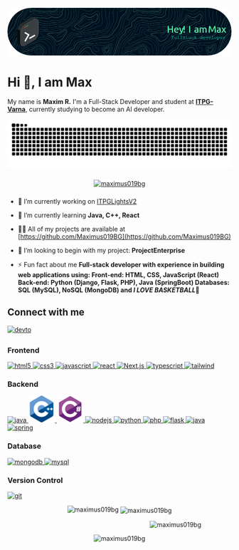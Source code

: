 ![Header](.github/github-header-image.png)

# **Hi 👋, I am Max**

My name is **Maxim R.** I'm a Full-Stack Developer and student at **[ITPG-Varna](https://itpg-varna.bg)**, currently studying to become an AI developer.

<img src="https://raw.githubusercontent.com/Maximus019BG/Maximus019BG/output/snake.svg" alt="Snake animation" />


###
<p align="center"> <a href="https://github.com/ryo-ma/github-profile-trophy"><img src="https://github-profile-trophy.vercel.app/?username=maximus019bg" alt="maximus019bg" /></a> </p>





###

- 🔭 I’m currently working on [ITPGLightsV2](https://github.com/Maximus019BG/ITPGLightsV2)

- 🌱 I’m currently learning **Java, C++, React**

- 👨‍💻 All of my projects are available at [https://github.com/Maximus019BG](https://github.com/Maximus019BG)

- 🤝 I’m looking to begin with my project: **ProjectEnterprise**

- ⚡ Fun fact about me **Full-stack developer with experience in building web applications using: Front-end: HTML, CSS, JavaScript (React) Back-end: Python (Django, Flask, PHP), Java (SpringBoot) Databases: SQL (MySQL), NoSQL (MongoDB) and ***I LOVE BASKETBALL***🏀**

## Connect with me  
<div align="left">
<a href="https://dev.to/maximus019bg" target="_blank">
<img src="https://img.shields.io/badge/dev.to-%2308090A.svg?&style=for-the-badge&logo=dev.to&logoColor=white" alt=devto style="margin-bottom: 5px; " width="150" height="45"/>
</a>
</div>  

<h3>Frontend</h3>
<p>

  <a href="https://developer.mozilla.org/en-US/docs/Web/HTML" target="_blank" rel="noopener noreferrer">
    <img src="https://skillicons.dev/icons?i=html" alt="html5" width="60" height="60"/>
  </a>
  <a href="https://developer.mozilla.org/en-US/docs/Web/CSS" target="_blank" rel="noopener noreferrer">
    <img src="https://skillicons.dev/icons?i=css" alt="css3" width="60" height="60" />
  </a>
  <a href="https://developer.mozilla.org/en-US/docs/Web/JavaScript" target="_blank" rel="noreferrer">
    <img src="https://skillicons.dev/icons?i=js" alt="javascript" width="60" height="60"/>
  </a>
  <a href="https://reactjs.org/" target="_blank" rel="noreferrer">
    <img src="https://skillicons.dev/icons?i=react" alt="react" width="60" height="60"/>
  </a>
   <a href="https://nextjs.org/" target="_blank" rel="noopener noreferrer">
    <img src="https://skillicons.dev/icons?i=nextjs" alt="Next.js" width="60" height="60" />
  </a>
  <a href="https://www.typescriptlang.org/" target="_blank" rel="noreferrer">
    <img src="https://skillicons.dev/icons?i=ts" alt="typescript" width="60" height="60"/>
  </a>
  <a href="https://tailwindcss.com/" target="_blank" rel="noreferrer">
    <img src="https://skillicons.dev/icons?i=tailwind" alt="tailwind" width="60" height="60"/>
  </a>
</p>

<h3>Backend</h3>
<p>
  
  <a href="https://www.java.com" target="_blank" rel="noreferrer">
    <img src="https://skillicons.dev/icons?i=java" alt="java" width="60" height="60"/>
  </a>
  <a href="https://www.w3schools.com/cpp/" target="_blank" rel="noreferrer">
    <img src="https://raw.githubusercontent.com/devicons/devicon/master/icons/cplusplus/cplusplus-original.svg" alt="cplusplus" width="60" height="60"/>
  </a>
  <a href="https://www.w3schools.com/cs/" target="_blank" rel="noreferrer">
    <img src="https://raw.githubusercontent.com/devicons/devicon/master/icons/csharp/csharp-original.svg" alt="csharp" width="60" height="60"/>
  </a>
  <a href="https://nodejs.org" target="_blank" rel="noreferrer">
    <img src="https://skillicons.dev/icons?i=nodejs" alt="nodejs" width="60" height="60"/>
  </a>
  <a href="https://www.python.org" target="_blank" rel="noreferrer">
    <img src="https://skillicons.dev/icons?i=python" alt="python" width="60" height="60"/>
  </a>
  <a href="https://www.php.net" target="_blank" rel="noreferrer">
    <img src="https://skillicons.dev/icons?i=php" alt="php" width="60" height="60"/>
  </a>
  <a href="https://flask.palletsprojects.com/" target="_blank" rel="noreferrer">
    <img src="https://skillicons.dev/icons?i=flask" alt="flask" width="60" height="60"/>
  </a>
  <a href="https://cmake.org" target="_blank" rel="noreferrer">
    <img src="https://skillicons.dev/icons?i=cmake" alt="java" width="60" height="60"/>
  </a>
  <a href="https://spring.io/" target="_blank" rel="noreferrer">
    <img src="https://skillicons.dev/icons?i=spring" alt="spring" width="60" height="60"/>
  </a>
</p>

<h3>Database</h3>
<p>
  <a href="https://www.mongodb.com/" target="_blank" rel="noreferrer">
    <img src="https://skillicons.dev/icons?i=mongodb" alt="mongodb" width="60" height="60"/>
  </a>
  <a href="https://www.mysql.com/" target="_blank" rel="noreferrer">
    <img src="https://skillicons.dev/icons?i=mysql" alt="mysql" width="60" height="60"/>
  </a>
</p>


<h3>Version Control</h3>
<p>
  <a href="https://git-scm.com/" target="_blank" rel="noreferrer">
    <img src="https://www.vectorlogo.zone/logos/git-scm/git-scm-icon.svg" alt="git" width="60" height="60"/>
  </a>
</p>

<p align="center"><img  src="https://github-readme-stats.vercel.app/api/top-langs?username=maximus019bg&show_icons=true&theme=gotham&locale=en&layout=compact&hide_border=true" alt="maximus019bg" />&nbsp;<img align="center" src="https://github-readme-stats.vercel.app/api?username=maximus019bg&show_icons=true&theme=gotham&hide_border=true&cache_seconds=1800&locale=en" alt="maximus019bg" </p>



  <p align="center"><img align="center" style="margin-left:50%" src="https://github-readme-streak-stats.herokuapp.com/?user=maximus019bg&theme=gotham&hide_border=true" alt="maximus019bg" /></p>
   <p align="center"> <img src="https://komarev.com/ghpvc/?username=maximus019bg&label=Profile%20views&color=00d6d3&style=flat" alt="maximus019bg" /> </p>


